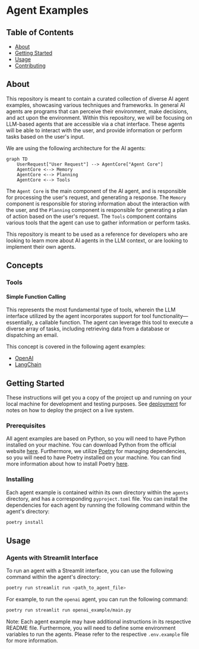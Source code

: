# Agent Examples

## Table of Contents

- [About](#about)
- [Getting Started](#getting_started)
- [Usage](#usage)
- [Contributing](../CONTRIBUTING.md)

## About <a name = "about"></a>

This repository is meant to contain a curated collection of diverse AI agent examples, showcasing various techniques and frameworks. In general AI agents are programs that can perceive their environment, make decisions, and act upon the environment. Within this repository, we will be focusing on LLM-based agents that are accessible via a chat interface. These agents will be able to interact with the user, and provide information or perform tasks based on the user's input.

We are using the following architecture for the AI agents:

```mermaid
graph TD
    UserRequest["User Request"] --> AgentCore["Agent Core"]
    AgentCore <--> Memory
    AgentCore <--> Planning
    AgentCore <--> Tools

```

The `Agent Core` is the main component of the AI agent, and is responsible for processing the user's request, and generating a response. The `Memory` component is responsible for storing information about the interaction with the user, and the `Planning` component is responsible for generating a plan of action based on the user's request. The `Tools` component contains various tools that the agent can use to gather information or perform tasks.

This repository is meant to be used as a reference for developers who are looking to learn more about AI agents in the LLM context, or are looking to implement their own agents.

## Concepts

### Tools

#### Simple Function Calling

This represents the most fundamental type of tools, wherein the LLM interface utilized by the agent incorporates support for tool functionality—essentially, a callable function. The agent can leverage this tool to execute a diverse array of tasks, including retrieving data from a database or dispatching an email.

This concept is covered in the following agent examples:

- [OpenAI](agents/openai_example)
- [LangChain](agents/langchain_example)

## Getting Started <a name = "getting_started"></a>

These instructions will get you a copy of the project up and running on your local machine for development and testing purposes. See [deployment](#deployment) for notes on how to deploy the project on a live system.

### Prerequisites

All agent examples are based on Python, so you will need to have Python installed on your machine. You can download Python from the official website [here](https://www.python.org/downloads/). Furthermore, we utilize [Poetry](https://python-poetry.org/) for managing dependencies, so you will need to have Poetry installed on your machine. You can find more information about how to install Poetry [here](https://python-poetry.org/docs/#installation).

### Installing

Each agent example is contained within its own directory within the `agents` directory, and has a corresponding `pyproject.toml` file. You can install the dependencies for each agent by running the following command within the agent's directory:

```bash
poetry install
```

## Usage <a name = "usage"></a>

### Agents with Streamlit Interface

To run an agent with a Streamlit interface, you can use the following command within the agent's directory:

```bash
poetry run streamlit run <path_to_agent_file>
```

For example, to run the `openai` agent, you can run the following command:

```bash
poetry run streamlit run openai_example/main.py
```

Note: Each agent example may have additional instructions in its respective README file. Furthermore, you will need to
define some environment variables to run the agents. Please refer to the respective `.env.example` file for more information.
